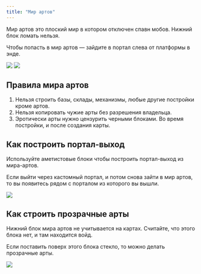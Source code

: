 ```yaml
---
title: "Мир артов"
---
```


Мир артов это плоский мир в котором отключен спавн мобов. Нижний блок ломать нельзя.

Чтобы попасть в мир артов — зайдите в портал слева от платформы в энде. 

![](https://github.com/plasmoapp/plasmo-rp-wiki/blob/main/assets/art/portal.png?raw=true)
![](https://github.com/plasmoapp/plasmo-rp-wiki/blob/main/assets/art/world.png?raw=true)

## Правила мира артов

1. Нельзя строить базы, склады, механизмы, любые другие постройки кроме артов. 
2. Нельзя копировать чужие арты без разрешения владельца. 
3. Эротически арты нужно цензурить черными блоками. Во время постройки, и после создания карты.

## Как построить портал-выход

Используйте аметистовые блоки чтобы построить портал-выход из мира-артов.

Если выйти через кастомный портал, и потом снова зайти в мир артов, то вы появитесь рядом с порталом из которого вы вышли. 

![](https://github.com/plasmoapp/plasmo-rp-wiki/blob/main/assets/art/portal-build.webp?raw=true)

## Как строить прозрачные арты

Нижний блок мира артов не учитывается на картах. Считайте, что этого блока нет, и там находится войд.

Если поставить поверх этого блока стекло, то можно делать прозрачные арты.

![](https://github.com/plasmoapp/plasmo-rp-wiki/blob/main/assets/art/transparent.png?raw=true)
